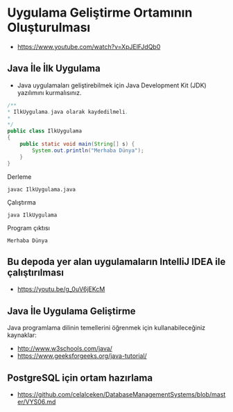 # Uygulama Geliştirme Ortamının Oluşturulması
  * https://www.youtube.com/watch?v=XpJElFJdQb0

## Java İle İlk Uygulama

* Java uygulamaları geliştirebilmek için Java Development Kit (JDK) yazılımını kurmalısınız.

```java
/**
* IlkUygulama.java olarak kaydedilmeli.
*
*/
public class IlkUygulama 
{
    public static void main(String[] s) {
        System.out.println("Merhaba Dünya");
    }
}
```

Derleme
```console
javac IlkUygulama.java
```

Çalıştırma
```console
java IlkUygulama
```

Program çıktısı
```console
Merhaba Dünya
```
## Bu depoda yer alan uygulamaların IntelliJ IDEA ile çalıştırılması
 * https://youtu.be/g_0uV6jEKcM

## Java İle Uygulama Geliştirme

Java programlama dilinin temellerini öğrenmek için kullanabileceğiniz kaynaklar:
* http://www.w3schools.com/java/ 
* https://www.geeksforgeeks.org/java-tutorial/

## PostgreSQL için ortam hazırlama
* https://github.com/celalceken/DatabaseManagementSystems/blob/master/VYS06.md
